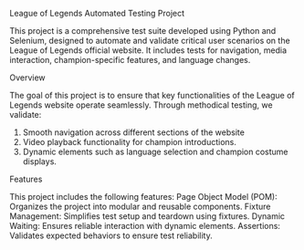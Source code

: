 League of Legends Automated Testing Project

This project is a comprehensive test suite developed using Python and Selenium, designed to automate and validate critical user scenarios on the League of Legends official website. 
It includes tests for navigation, media interaction, champion-specific features, and language changes.


Overview

The goal of this project is to ensure that key functionalities of the League of Legends website operate seamlessly. Through methodical testing, we validate:
1) Smooth navigation across different sections of the website
2) Video playback functionality for champion introductions.
3) Dynamic elements such as language selection and champion costume displays.


Features

This project includes the following features:
Page Object Model (POM): Organizes the project into modular and reusable components.
Fixture Management: Simplifies test setup and teardown using  fixtures.
Dynamic Waiting: Ensures reliable interaction with dynamic elements.
Assertions: Validates expected behaviors to ensure test reliability.
